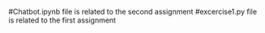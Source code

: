 #Chatbot.ipynb file is related to the second assignment
#excercise1.py  file is related to the first assignment
